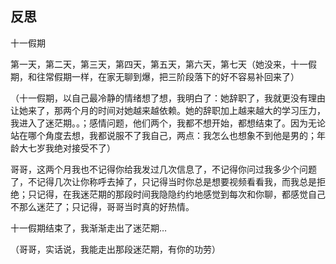 ## 反思

十一假期

第一天，第二天，第三天，第四天，第五天，第六天，第七天（她没来，十一假期，和往常假期一样，在家无聊到爆，把三阶段落下的好不容易补回来了）

（十一假期，以自己最冷静的情绪想了想，我明白了：她辞职了，我就更没有理由让她来了，那两个月的时间对她越来越依赖。她的辞职加上越来越大的学习压力，我进入了迷茫期。。；感情问题，他们两个，我都不想开始，都想结束了。因为无论站在哪个角度去想，我都说服不了我自己，两点：我怎么也想象不到他是男的；年龄大七岁我绝对接受不了）

哥哥，这两个月我也不记得你给我发过几次信息了，不记得你问过我多少个问题了，不记得几次让你称呼去掉了，只记得当时你总是想要视频看看我，而我总是拒绝；只记得，在我迷茫期的那段时间我隐隐约约地感觉到每次和你聊，都感觉自己不那么迷茫了；只记得，哥哥当时真的好热情。

十一假期结束了，我渐渐走出了迷茫期…

（哥哥，实话说，我能走出那段迷茫期，有你的功劳）
